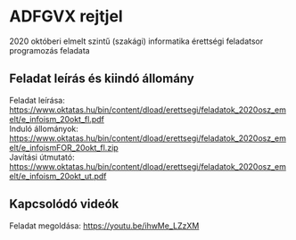 # ADFGVX rejtjel
2020 októberi elmelt szintű (szakági) informatika érettségi feladatsor programozás feladata

## Feladat leírás és kiindó állomány
Feladat leírása: https://www.oktatas.hu/bin/content/dload/erettsegi/feladatok_2020osz_emelt/e_infoism_20okt_fl.pdf  
Induló állományok: https://www.oktatas.hu/bin/content/dload/erettsegi/feladatok_2020osz_emelt/e_infoismFOR_20okt_fl.zip  
Javítási útmutató: https://www.oktatas.hu/bin/content/dload/erettsegi/feladatok_2020osz_emelt/e_infoism_20okt_ut.pdf  

## Kapcsolódó videók
Feladat megoldása: https://youtu.be/ihwMe_LZzXM
